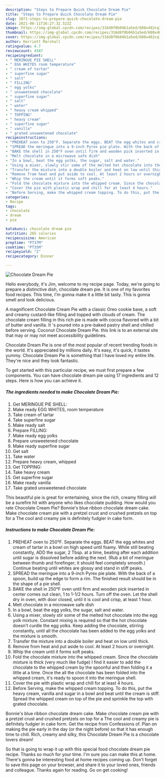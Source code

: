 ```yaml
---
description: "Steps to Prepare Quick Chocolate Dream Pie"
title: "Steps to Prepare Quick Chocolate Dream Pie"
slug: 1071-steps-to-prepare-quick-chocolate-dream-pie
date: 2021-06-11T16:27:32.522Z
image: https://img-global.cpcdn.com/recipes/316d8f0b04b1a5ed/680x482cq70/chocolate-dream-pie-recipe-main-photo.jpg
thumbnail: https://img-global.cpcdn.com/recipes/316d8f0b04b1a5ed/680x482cq70/chocolate-dream-pie-recipe-main-photo.jpg
cover: https://img-global.cpcdn.com/recipes/316d8f0b04b1a5ed/680x482cq70/chocolate-dream-pie-recipe-main-photo.jpg
author: Harriett Marshall
ratingvalue: 4.7
reviewcount: 4587
recipeingredient:
- " MERINGUE PIE SHELL"
- " EGG WHITES room temperature"
- " cream of tartar"
- " superfine sugar"
- " salt"
- " FILLING"
- " egg yolks"
- " unsweetened chocolate"
- " superfine sugar"
- " salt"
- " water"
- " heavy cream whipped"
- " TOPPING"
- " heavy cream"
- " superfine sugar"
- " vanilla"
- " grated unsweetened chocolate"
recipeinstructions:
- "PREHEAT oven to 250°F. Separate the eggs. BEAT the egg whites and cream of tartar in a bowl on high speed until foamy. While still beating constantly, ADD the sugar, 2 Tbsp. at a time, beating after each addition until sugar is dissolved before adding the next. (Rub a bit of meringue between thumb and forefinger; it should feel completely smooth.) Continue beating until whites are glossy and stand in stiff peaks."
- "SPREAD the meringue into a 9-inch Pyrex pie plate. With the back of a spoon, build up the edge to form a rim. The finished result should be in the shape of a pie shell."
- "BAKE the shell in 250°F oven until firm and wooden pick inserted in center comes out clean, 1 to 1-1/2 hours. Turn off the oven. Let the shell dry in oven, with door closed, until it is cool and crisp, at least 1 hour."
- "Melt chocolate in a microwave safe dish"
- "In a bowl, beat the egg yolks, the sugar, salt and water."
- "Using a mixer, slowly stir some of the melted hot chocolate into the egg yolk mixture. Constant mixing is required so that the hot chocolate doesn&#39;t curdle the egg yolks. Keep adding the chocolate, stirring constantly, until all the chocolate has been added to the egg yolks and the mixture is smooth."
- "Transfer the mixture into a double boiler and heat on low until thick."
- "Remove from heat and put aside to cool. At least 2 hours or overnight."
- "Whip the cream until it forms soft peaks."
- "Fold the chocolate mixture into the whipped cream. Since the chocolate mixture is thick (very much like fudge) I find it easier to add the chocolate to the whipped cream by the spoonful and then folding it a little at a time. Once the all the chocolate has been folded into the whipped cream, it&#39;s ready to spoon it into the meringue shell."
- "Cover the pie with plastic wrap and chill for at least 4 hours."
- "Before Serving, make the whipped cream topping. To do this, put the heavy cream, vanilla and sugar in a bowl and beat until the cream is stiff. Spread the whipped cream on top of the pie and sprinkle the top with grated chocolate."
categories:
- Recipe
tags:
- chocolate
- dream
- pie

katakunci: chocolate dream pie 
nutrition: 265 calories
recipecuisine: American
preptime: "PT37M"
cooktime: "PT35M"
recipeyield: "2"
recipecategory: Dinner

---
```



![Chocolate Dream Pie](https://img-global.cpcdn.com/recipes/316d8f0b04b1a5ed/680x482cq70/chocolate-dream-pie-recipe-main-photo.jpg)

Hello everybody, it's Jim, welcome to my recipe page. Today, we're going to prepare a distinctive dish, chocolate dream pie. It is one of my favorites food recipes. This time, I'm gonna make it a little bit tasty. This is gonna smell and look delicious.

A magnificent Chocolate Cream Pie with a classic Oreo cookie base, a soft and creamy custard-like filling and topped with clouds of cream. The chocolate cream filling in this rich pie is made with cocoa flavored with a bit of butter and vanilla. It &#39;s poured into a pre-baked pastry shell and chilled before serving. Coconut Chocolate Dream Pie. this link is to an external site that may or may not meet accessibility guidelines.

Chocolate Dream Pie is one of the most popular of recent trending foods in the world. It's appreciated by millions daily. It's easy, it's quick, it tastes yummy. Chocolate Dream Pie is something that I have loved my entire life. They're nice and they look fantastic.


To get started with this particular recipe, we must first prepare a few components. You can have chocolate dream pie using 17 ingredients and 12 steps. Here is how you can achieve it.

<!--inarticleads1-->

##### The ingredients needed to make Chocolate Dream Pie:

1. Get  MERINGUE PIE SHELL:
1. Make ready  EGG WHITES, room temperature
1. Take  cream of tartar
1. Take  superfine sugar
1. Make ready  salt
1. Prepare  FILLING:
1. Make ready  egg yolks
1. Prepare  unsweetened chocolate
1. Make ready  superfine sugar
1. Get  salt
1. Take  water
1. Prepare  heavy cream, whipped
1. Get  TOPPING:
1. Take  heavy cream
1. Get  superfine sugar
1. Make ready  vanilla
1. Take  grated unsweetened chocolate


This beautiful pie is great for entertaining, since the rich, creamy filling will be a surefire hit with anyone who likes chocolate pudding. How would you rate Chocolate Cream Pie? Bonnie&#39;s blue ribbon chocolate dream cake. Make chocolate cream pie with a pretzel crust and crushed pretzels on top for a The cool and creamy pie is definitely fudgier in cake form. 

<!--inarticleads2-->

##### Instructions to make Chocolate Dream Pie:

1. PREHEAT oven to 250°F. Separate the eggs. BEAT the egg whites and cream of tartar in a bowl on high speed until foamy. While still beating constantly, ADD the sugar, 2 Tbsp. at a time, beating after each addition until sugar is dissolved before adding the next. (Rub a bit of meringue between thumb and forefinger; it should feel completely smooth.) Continue beating until whites are glossy and stand in stiff peaks.
1. SPREAD the meringue into a 9-inch Pyrex pie plate. With the back of a spoon, build up the edge to form a rim. The finished result should be in the shape of a pie shell.
1. BAKE the shell in 250°F oven until firm and wooden pick inserted in center comes out clean, 1 to 1-1/2 hours. Turn off the oven. Let the shell dry in oven, with door closed, until it is cool and crisp, at least 1 hour.
1. Melt chocolate in a microwave safe dish
1. In a bowl, beat the egg yolks, the sugar, salt and water.
1. Using a mixer, slowly stir some of the melted hot chocolate into the egg yolk mixture. Constant mixing is required so that the hot chocolate doesn&#39;t curdle the egg yolks. Keep adding the chocolate, stirring constantly, until all the chocolate has been added to the egg yolks and the mixture is smooth.
1. Transfer the mixture into a double boiler and heat on low until thick.
1. Remove from heat and put aside to cool. At least 2 hours or overnight.
1. Whip the cream until it forms soft peaks.
1. Fold the chocolate mixture into the whipped cream. Since the chocolate mixture is thick (very much like fudge) I find it easier to add the chocolate to the whipped cream by the spoonful and then folding it a little at a time. Once the all the chocolate has been folded into the whipped cream, it&#39;s ready to spoon it into the meringue shell.
1. Cover the pie with plastic wrap and chill for at least 4 hours.
1. Before Serving, make the whipped cream topping. To do this, put the heavy cream, vanilla and sugar in a bowl and beat until the cream is stiff. Spread the whipped cream on top of the pie and sprinkle the top with grated chocolate.


Bonnie&#39;s blue ribbon chocolate dream cake. Make chocolate cream pie with a pretzel crust and crushed pretzels on top for a The cool and creamy pie is definitely fudgier in cake form. Get the recipe from Confessions of. Plan on making the pie early in the day (or the night before) so that it has enough time to chill. Rich, creamy and silky, this Chocolate Dream Pie is a chocolate lovers dream! 

So that is going to wrap it up with this special food chocolate dream pie recipe. Thanks so much for your time. I'm sure you can make this at home. There's gonna be interesting food at home recipes coming up. Don't forget to save this page on your browser, and share it to your loved ones, friends and colleague. Thanks again for reading. Go on get cooking!
